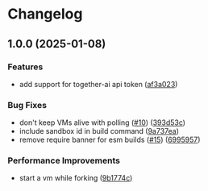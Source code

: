 # Changelog

## 1.0.0 (2025-01-08)


### Features

* add support for together-ai api token ([af3a023](https://github.com/codesandbox/codesandbox-sdk/commit/af3a0233f1ac8dfae0a0d7cab6b206b4fe1dea5c))


### Bug Fixes

* don't keep VMs alive with polling ([#10](https://github.com/codesandbox/codesandbox-sdk/issues/10)) ([393d53c](https://github.com/codesandbox/codesandbox-sdk/commit/393d53c68bc4ea33983302fc2056727126124fc8))
* include sandbox id in build command ([9a737ea](https://github.com/codesandbox/codesandbox-sdk/commit/9a737ea3f6b3a26d6dd7953f7742494bae9d68a7))
* remove require banner for esm builds ([#15](https://github.com/codesandbox/codesandbox-sdk/issues/15)) ([6995957](https://github.com/codesandbox/codesandbox-sdk/commit/6995957220a3cc0da61f84d472a4e64d9bda0ebc))


### Performance Improvements

* start a vm while forking ([9b1774c](https://github.com/codesandbox/codesandbox-sdk/commit/9b1774c5d55ef802c069481a10e317e96d618f70))
